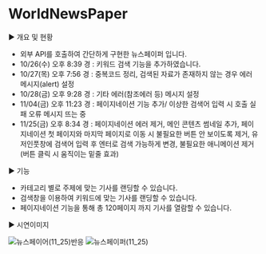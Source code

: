 # WorldNewsPaper

▶ 개요 및 현황
- 외부 API를 호출하여 간단하게 구현한 뉴스페이퍼 입니다.
- 10/26(수) 오후 8:39 경 : 키워드 검색 기능을 추가하였습니다.
- 10/27(목) 오후 7:56 경 : 중복코드 정리, 검색된 자료가 존재하지 않는 경우 에러 메시지(alert) 설정
- 10/28(금) 오후 9:28 경 : 기타 에러(참조에러 등) 메시지 설정
- 11/04(금) 오후 11:23 경 : 페이지네이션 기능 추가/ 이상한 검색어 입력 시 호출 실패 오류 메시지 뜨는 중
- 11/25(금) 오후 8:34 경 : 페이지네이션 에러 제거, 메인 콘텐츠 썸네일 추가, 페이지네이션 첫 페이지와 마지막 페이지로 이동 시 불필요한 버튼 안 보이도록 제거, 유저인풋창에 검색어 입력 후 엔터로 검색 가능하게 변경, 불필요한 애니메이션 제거(버튼 클릭 시 움직이는 밑줄 효과)

▶ 기능
- 카테고리 별로 주제에 맞는 기사를 랜딩할 수 있습니다.
- 검색창을 이용하여 키워드에 맞는 기사를 랜딩할 수 있습니다.
- 페이지네이션 기능을 통해 총 120페이지 까지 기사를 열람할 수 있습니다.

▶ 시연이미지

![뉴스페이어(11_25)반응](https://user-images.githubusercontent.com/107159871/203979711-d1dd0170-9e3b-42d5-b052-60bdd37fe5cf.png)
![뉴스페이퍼(11_25)](https://user-images.githubusercontent.com/107159871/203979718-573c2e11-cc77-47ee-8d81-10169889675e.png)




